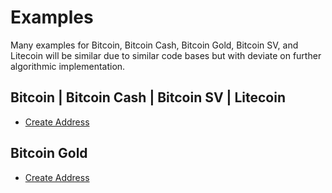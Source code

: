 # Examples

Many examples for Bitcoin, Bitcoin Cash, Bitcoin Gold, Bitcoin SV, and Litecoin will be similar due to similar code bases but with deviate on further algorithmic implementation.

## Bitcoin | Bitcoin Cash | Bitcoin SV | Litecoin

- [Create Address](./examples/utxo/create-address.ts)

## Bitcoin Gold

- [Create Address](./examples/utxo/create-address-btg.ts)
